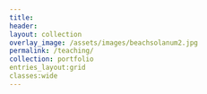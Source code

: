 ```yaml
---
title:
header:
layout: collection
overlay_image: /assets/images/beachsolanum2.jpg
permalink: /teaching/
collection: portfolio
entries_layout:grid
classes:wide
---
```

